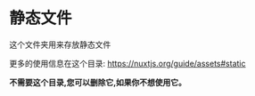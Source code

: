 # 静态文件

这个文件夹用来存放静态文件

更多的使用信息在这个目录:
https://nuxtjs.org/guide/assets#static

**不需要这个目录,您可以删除它,如果你不想使用它。**

